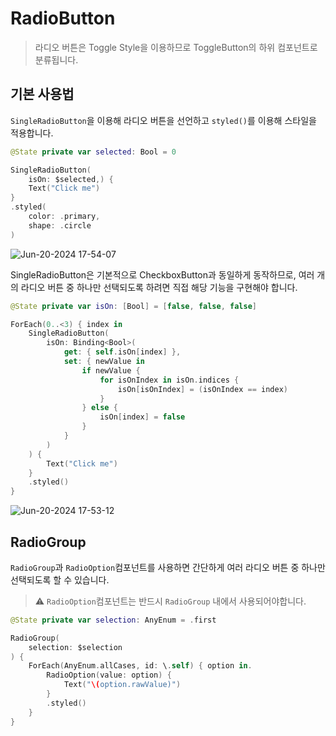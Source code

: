 # RadioButton
> 라디오 버튼은 Toggle Style을 이용하므로 ToggleButton의 하위 컴포넌트로 분류됩니다.

## 기본 사용법
`SingleRadioButton`을 이용해 라디오 버튼을 선언하고 `styled()`를 이용해 스타일을 적용합니다.
```swift
@State private var selected: Bool = 0

SingleRadioButton(
    isOn: $selected,) {
    Text("Click me")
}
.styled(
    color: .primary,
    shape: .circle
)
```
![Jun-20-2024 17-54-07](https://github.com/dodo849/DesignSystemBookApp/assets/71880682/5d2ac62a-6163-49d6-ae4a-fa310bb63f8e)

SingleRadioButton은 기본적으로 CheckboxButton과 동일하게 동작하므로, 여러 개의 라디오 버튼 중 하나만 선택되도록 하려면 직접 해당 기능을 구현해야 합니다.
```swift
@State private var isOn: [Bool] = [false, false, false]

ForEach(0..<3) { index in
    SingleRadioButton(
        isOn: Binding<Bool>(
            get: { self.isOn[index] },
            set: { newValue in
                if newValue {
                    for isOnIndex in isOn.indices {
                        isOn[isOnIndex] = (isOnIndex == index)
                    }
                } else {
                    isOn[index] = false
                }
            }
        )
    ) {
        Text("Click me")
    }
    .styled()
}
```
![Jun-20-2024 17-53-12](https://github.com/dodo849/DesignSystemBookApp/assets/71880682/3164e462-bb8f-4754-a98f-584eb1d60092)



## RadioGroup
`RadioGroup`과 `RadioOption`컴포넌트를 사용하면 간단하게 여러 라디오 버튼 중 하나만 선택되도록 할 수 있습니다.
> ⚠️ `RadioOption`컴포넌트는 반드시 `RadioGroup` 내에서 사용되어야합니다.

```swift 
@State private var selection: AnyEnum = .first

RadioGroup(
    selection: $selection
) {
    ForEach(AnyEnum.allCases, id: \.self) { option in.
        RadioOption(value: option) {
            Text("\(option.rawValue)")
        }
        .styled()
    }
}
```
